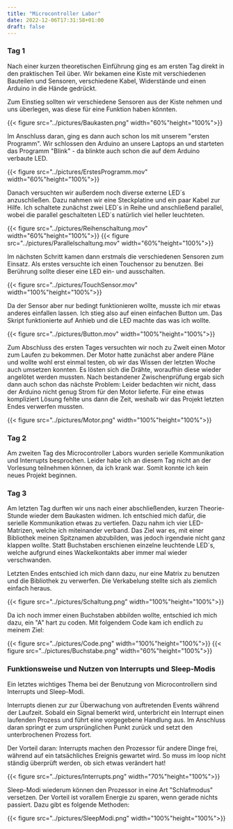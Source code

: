 ```yaml
---
title: "Microcontroller Labor"
date: 2022-12-06T17:31:58+01:00
draft: false
---
```


### Tag 1

Nach einer kurzen theoretischen Einführung ging es am ersten Tag direkt in den praktischen Teil über.
Wir bekamen eine Kiste mit verschiedenen Bauteilen und Sensoren, verschiedene Kabel, Widerstände und einen Arduino in die Hände gedrückt. 

Zum Einstieg sollten wir verschiedene Sensoren aus der Kiste nehmen und uns überlegen, was diese für eine Funktion haben könnten.

{{< figure src="../pictures/Baukasten.png" width="60%"height="100%">}}

Im Anschluss daran, ging es dann auch schon los mit unserem "ersten Programm".
Wir schlossen den Arduino an unsere Laptops an und starteten das Programm "Blink" - da blinkte auch schon die auf dem Arduino verbaute LED.

{{< figure src="../pictures/ErstesProgramm.mov" width="60%"height="100%">}}


Danach versuchten wir außerdem noch diverse externe LED´s anzuschließen. Dazu nahmen wir eine Steckplatine und ein paar Kabel zur Hilfe. 
Ich schaltete zunächst zwei LED´s in Reihe und anschließend parallel, wobei die parallel geschalteten LED´s natürlich viel heller leuchteten.

{{< figure src="../pictures/Reihenschaltung.mov" width="60%"height="100%">}}
{{< figure src="../pictures/Parallelschaltung.mov" width="60%"height="100%">}}

Im nächsten Schritt kamen dann erstmals die verschiedenen Sensoren zum Einsatz. 
Als erstes versuchte ich einen Touchensor zu benutzen. Bei Berührung sollte dieser eine LED ein- und ausschalten.

{{< figure src="../pictures/TouchSensor.mov" width="100%"height="100%">}}


Da der Sensor aber nur bedingt funktionieren wollte, musste ich mir etwas anderes einfallen lassen.
Ich stieg also auf einen einfachen Button um. 
Das Skript funktionierte auf Anhieb und die LED machte das was ich wollte.

{{< figure src="../pictures/Button.mov" width="100%"height="100%">}}



Zum Abschluss des ersten Tages versuchten wir noch zu Zweit einen Motor zum Laufen zu bekommen. 
Der Motor hatte zunächst aber andere Pläne und wollte wohl erst einmal testen, ob wir das Wissen der letzten Woche auch umsetzen konnten. Es lösten sich die Drähte, woraufhin diese wieder angelötet werden mussten.
Nach bestandener Zwischenprüfung ergab sich dann auch schon das nächste Problem: 
Leider bedachten wir nicht, dass der Arduino nicht genug Strom für den Motor lieferte.
Für eine etwas kompliziert Lösung fehlte uns dann die Zeit, weshalb wir das Projekt letzten Endes verwerfen mussten.


{{< figure src="../pictures/Motor.png" width="100%"height="100%">}}



### Tag 2

Am zweiten Tag des Microcontroller Labors wurden serielle Kommunikation und Interrupts besprochen.
Leider habe ich an diesem Tag nicht an der Vorlesung teilnehmen können, da ich krank war. Somit konnte ich kein neues Projekt beginnen.  



### Tag 3

Am letzten Tag durften wir uns nach einer abschließenden, kurzen Theorie-Stunde wieder dem Baukasten widmen. 
Ich entschied mich dafür, die serielle Kommunikation etwas zu vertiefen. Dazu nahm ich vier LED-Matrizen, welche ich miteinander verband.
Das Ziel war es, mit einer Bibliothek meinen Spitznamen abzubilden, was jedoch irgendwie nicht ganz klappen wollte. Statt Buchstaben erschienen einzelne leuchtende LED´s, welche aufgrund eines Wackelkontakts aber immer mal wieder verschwanden.

Letzten Endes entschied ich mich dann dazu, nur eine Matrix zu benutzen und die Bibliothek zu verwerfen. Die Verkabelung stellte sich als ziemlich einfach heraus.

{{< figure src="../pictures/Schaltung.png" width="100%"height="100%">}}

Da ich noch immer einen Buchstaben abbilden wollte, entschied ich mich dazu, ein "A" hart zu coden.
Mit folgendem Code kam ich endlich zu meinem Ziel:

{{< figure src="../pictures/Code.png" width="100%"height="100%">}}
{{< figure src="../pictures/Buchstabe.png" width="60%"height="100%">}}


### Funktionsweise und Nutzen von Interrupts und Sleep-Modis

Ein letztes wichtiges Thema bei der Benutzung von Microcontrollern sind Interrupts und Sleep-Modi.

Interrupts dienen zur zur Überwachung von auftretenden Events während der Laufzeit. Sobald ein Signal bemerkt wird, unterbricht ein Interrupt einen laufenden Prozess und führt eine vorgegebene Handlung aus. Im Anschluss daran springt er zum ursprünglichen Punkt zurück und setzt den unterbrochenen Prozess fort.

Der Vorteil daran: Interrupts machen den Prozessor für andere Dinge frei, während auf ein tatsächliches Ereignis gewartet wird. So muss im loop nicht ständig überprüft werden, ob sich etwas verändert hat!

{{< figure src="../pictures/Interrupts.png" width="70%"height="100%">}}


Sleep-Modi wiederum können den Prozessor in eine Art "Schlafmodus" versetzen. Der Vorteil ist vorallem Energie zu sparen, wenn gerade nichts passiert. Dazu gibt es folgende Methoden:

{{< figure src="../pictures/SleepModi.png" width="100%"height="100%">}}



